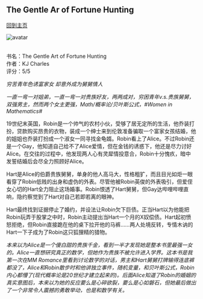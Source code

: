 ## The Gentle Ar of Fortune Hunting
[回到主页](https://boheme130.github.io/Fiction.git.io/)

![avatar](https://i2.wp.com/jlgribble.com/wp-content/uploads/2021/03/Gentle-Art-of-Fortune-Hunting-featured.png?fit=1568%2C941&ssl=1)
<br>
<br>

书名：The Gentle Art of Fortune Hunting <br>
作者：KJ Charles <br>
评分：5/5 <br>

*穷苦青年色诱富家女 却意外成为舅舅情人*

*一直一弯一对姐弟，一直一弯一对贵族好友，两两成对，穷困青年v.s.贵族舅舅，双强男主，然而两个女主更强，Math/概率论/贝叶斯公式，#Women in Mathematics#*

19世纪末英国，Robin是一个帅气的农村小伙，受够了居无定所的生活，他乔装打扮，贷款购买昂贵的衣物，装成一个绅士来到伦敦准备骗取一个富家女孩结婚，他的姐姐也乔装打扮成一个淑女一同寻找金龟婿。Robin看上了Alice。不过Robin还是一个Gay，他知道自己给不了Alice爱情，但在金钱的诱惑下，他还是尽力讨好Alice。在交往的过程中，他发现两人心有灵犀情投意合，Robin十分愧疚，暗中发誓结婚后会尽全力照顾好Alice。

Hart是Alice的伯爵贵族舅舅，单身的他人高马大，性格粗犷，而且目光如炬一眼看穿了Robin低贱的出身和虚伪的外表。尽管他被Robin英俊的外表吸引，但爱侄女心切的Hart全力阻止这场婚事。Robin恨透了Hart舅舅，但Gay达哔哩哔哩直响，隐约察觉到了Hart对自己若即若离的眼神。

Hart最终找到证据停止了婚约，并设法让Robin欠下巨债。正当Hart以为他能把Robin玩弄于股掌之中时，Robin主动提出当Hart一个月的X奴偿债。Hart起初愤怒拒绝，但Robin直接跪在他的桌下拉开他的马裤……两人处境反转，专情木讷的Hart一下子成为了Robin这只狐狸精的猎物。

*本来以为Alice是一个傻白甜的贵族千金，看到一半才发现她是整本书里最强一女的。Alice一直想研究真正的数学，但她作为贵族不被允许进入学界。这本书是我第一次在MM Romance里看到讨论数学的对话，男主和Hart舅舅打牌输得连底裤都没了，Alice和Robin散步时和他讲独立事件，随机变量，和贝叶斯公式，Robin内心都懵了(现代概率论是20世纪才建立起来的)。后面Alice知道了Robin的婚姻的真实意图后，本来以为她的反应要么是心碎欲裂，要么是心如磐石，但她最后做出了一个非常令人震撼的勇敢举动，也是和数学有关。*
